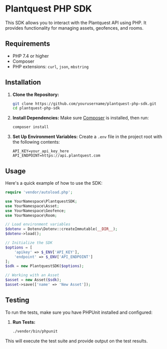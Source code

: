 
# Plantquest PHP SDK

This SDK allows you to interact with the Plantquest API using PHP. It provides functionality for managing assets, geofences, and rooms.

## Requirements

- PHP 7.4 or higher
- Composer
- PHP extensions: `curl`, `json`, `mbstring`

## Installation

1. **Clone the Repository:**
   ```bash
   git clone https://github.com/yourusername/plantquest-php-sdk.git
   cd plantquest-php-sdk
   ```

2. **Install Dependencies:**
   Make sure [Composer](https://getcomposer.org/) is installed, then run:
   ```bash
   composer install
   ```

3. **Set Up Environment Variables:**
   Create a `.env` file in the project root with the following contents:
   ```dotenv
   API_KEY=your_api_key_here
   API_ENDPOINT=https://api.plantquest.com
   ```

## Usage

Here's a quick example of how to use the SDK:

```php
require 'vendor/autoload.php';

use YourNamespace\PlantquestSDK;
use YourNamespace\Asset;
use YourNamespace\Geofence;
use YourNamespace\Room;

// Load environment variables
$dotenv = Dotenv\Dotenv::createImmutable(__DIR__);
$dotenv->load();

// Initialize the SDK
$options = [
    'apikey' => $_ENV['API_KEY'],
    'endpoint' => $_ENV['API_ENDPOINT']
];
$sdk = new PlantquestSDK($options);

// Working with an Asset
$asset = new Asset($sdk);
$asset->save(['name' => 'New Asset']);
```

## Testing

To run the tests, make sure you have PHPUnit installed and configured:

1. **Run Tests:**
   ```bash
   ./vendor/bin/phpunit
   ```

This will execute the test suite and provide output on the test results.